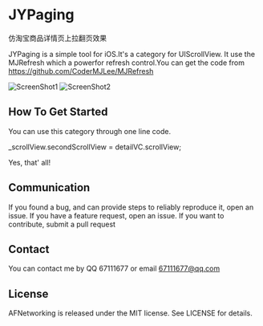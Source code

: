 # JYPaging
仿淘宝商品详情页上拉翻页效果

JYPaging is a simple tool for iOS.It's a category for UIScrollView.
It use the MJRefresh which a powerfor refresh control.You can get the code from https://github.com/CoderMJLee/MJRefresh

<img src="https://github.com/huanxsd/JYPaging/blob/master/ScreenShot1.png" alt="ScreenShot1" title="ScreenShot1">
<img src="https://github.com/huanxsd/JYPaging/blob/master/ScreenShot2.png" alt="ScreenShot2" title="ScreenShot2">


## How To Get Started

You can use this category through one line code.

_scrollView.secondScrollView = detailVC.scrollView;

Yes, that' all!

## Communication

If you found a bug, and can provide steps to reliably reproduce it, open an issue.
If you have a feature request, open an issue.
If you want to contribute, submit a pull request

## Contact

You can contact me by 
QQ 67111677 
or 
email 67111677@qq.com

## License

AFNetworking is released under the MIT license. See LICENSE for details.
